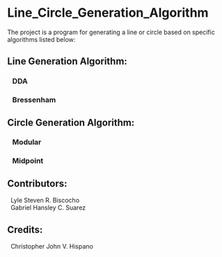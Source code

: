# Line_Circle_Generation_Algorithm  
The project is a program for generating a line or circle based on specific algorithms listed below:
## Line Generation Algorithm:  
### &nbsp;&nbsp;&nbsp;DDA  
### &nbsp;&nbsp;&nbsp;Bressenham  
## Circle Generation Algorithm:  
### &nbsp;&nbsp;&nbsp;Modular  
### &nbsp;&nbsp;&nbsp;Midpoint  
  
  
## Contributors:  
&nbsp;&nbsp;Lyle Steven R. Biscocho  
&nbsp;&nbsp;Gabriel Hansley C. Suarez  
  
## Credits:  
&nbsp;&nbsp;Christopher John V. Hispano
